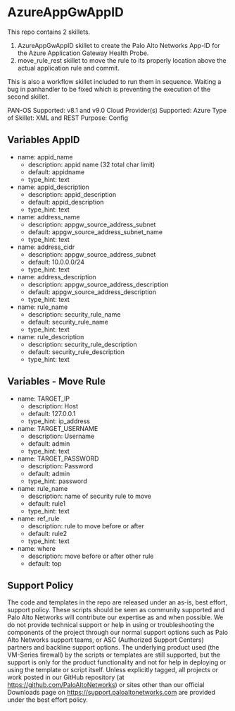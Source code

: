 # AzureAppGwAppID

This repo contains 2 skillets.
1. AzureAppGwAppID skillet to create the Palo Alto Networks App-ID for the Azure Application Gateway Health Probe.
2. move_rule_rest skillet to move the rule to its properly location above the actual application rule and commit.

This is also a workflow skillet included to run them in sequence.  Waiting a bug in panhandler to be fixed which is preventing the execution of the second skillet.

PAN-OS Supported:  v8.1 and v9.0
Cloud Provider(s) Supported:  Azure
Type of Skillet:  XML and REST
Purpose:  Config

## Variables AppID

  - name: appid_name
    - description: appid name (32 total char limit)
    - default: appidname
    - type_hint: text
  - name: appid_description
    - description: appid_description
    - default: appid_description
    - type_hint: text
  - name: address_name
    - description: appgw_source_address_subnet
    - default: appgw_source_address_subnet_name
    - type_hint: text
  - name: address_cidr
    - description: appgw_source_address_subnet
    - default: 10.0.0.0/24
    - type_hint: text    
  - name: address_description
    - description: appgw_source_address_description
    - default: appgw_source_address_description
    - type_hint: text      
  - name: rule_name
    - description: security_rule_name
    - default: security_rule_name
    - type_hint: text
  - name: rule_description
    - description: security_rule_description
    - default: security_rule_description
    - type_hint: text  

## Variables - Move Rule
  - name: TARGET_IP
    - description: Host
    - default: 127.0.0.1
    - type_hint: ip_address
  - name: TARGET_USERNAME
    - description: Username
    - default: admin
    - type_hint: text
  - name: TARGET_PASSWORD
    - description: Password
    - default: admin
    - type_hint: password
  - name: rule_name
    - description: name of security rule to move
    - default: rule1
    - type_hint: text
  - name: ref_rule
    - description: rule to move before or after
    - default: rule2
    - type_hint: text
  - name: where
    - description: move before or after other rule
    - default: top


## Support Policy
The code and templates in the repo are released under an as-is, best effort,
support policy. These scripts should be seen as community supported and
Palo Alto Networks will contribute our expertise as and when possible.
We do not provide technical support or help in using or troubleshooting the
components of the project through our normal support options such as
Palo Alto Networks support teams, or ASC (Authorized Support Centers)
partners and backline support options. The underlying product used
(the VM-Series firewall) by the scripts or templates are still supported,
but the support is only for the product functionality and not for help in
deploying or using the template or script itself. Unless explicitly tagged,
all projects or work posted in our GitHub repository
(at https://github.com/PaloAltoNetworks) or sites other than our official
Downloads page on https://support.paloaltonetworks.com are provided under
the best effort policy.
